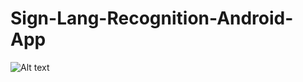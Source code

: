 # Sign-Lang-Recognition-Android-App
![Alt text](https://user-images.githubusercontent.com/20463121/28133236-3258f518-66f4-11e7-82d4-82d1b713ddfd.png "Optional title")
